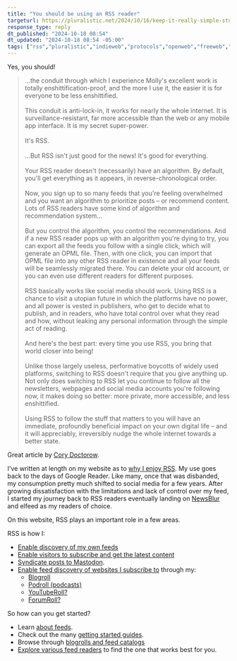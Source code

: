 ```yaml
---
title: "You should be using an RSS reader"
targeturl: https://pluralistic.net/2024/10/16/keep-it-really-simple-stupid/#read-receipts-are-you-kidding-me-seriously-fuck-that-noise
response_type: reply
dt_published: "2024-10-18 08:54"
dt_updated: "2024-10-18 08:54 -05:00"
tags: ["rss","pluralistic","indieweb","protocols","openweb","freeweb","internet","smallweb"]
---
```


Yes, you should!

> ...the conduit through which I experience Molly's excellent work is totally enshittification-proof, and the more I use it, the easier it is for everyone to be less enshittified.  
> </br>
> This conduit is anti-lock-in, it works for nearly the whole internet. It is surveillance-resistant, far more accessible than the web or any mobile app interface. It is my secret super-power.  
> </br>
> It's RSS.  
> <br>
> ...But RSS isn't just good for the news! It's good for everything.  
> </br>
> Your RSS reader doesn't (necessarily) have an algorithm. By default, you'll get everything as it appears, in reverse-chronological order.  
> </br>
> Now, you sign up to so many feeds that you're feeling overwhelmed and you want an algorithm to prioritize posts – or recommend content. Lots of RSS readers have some kind of algorithm and recommendation system...  
> </br>
> But you control the algorithm, you control the recommendations. And if a new RSS reader pops up with an algorithm you're dying to try, you can export all the feeds you follow with a single click, which will generate an OPML file. Then, with one click, you can import that OPML file into any other RSS reader in existence and all your feeds will be seamlessly migrated there. You can delete your old account, or you can even use different readers for different purposes.  
> </br>
> RSS basically works like social media should work. Using RSS is a chance to visit a utopian future in which the platforms have no power, and all power is vested in publishers, who get to decide what to publish, and in readers, who have total control over what they read and how, without leaking any personal information through the simple act of reading.  
> </br>
> And here's the best part: every time you use RSS, you bring that world closer into being!  
> </br>
> Unlike those largely useless, performative boycotts of widely used platforms, switching to RSS doesn't require that you give anything up. Not only does switching to RSS let you continue to follow all the newsletters, webpages and social media accounts you're following now, it makes doing so better: more private, more accessible, and less enshittified.  
> </br>
> Using RSS to follow the stuff that matters to you will have an immediate, profoundly beneficial impact on your own digital life – and it will appreciably, irreversibly nudge the whole internet towards a better state.

Great article by [Cory Doctorow](https://craphound.com/bio/). 

I've written at length on my website as to [why I enjoy RSS](/posts/rediscovering-rss-user-freedom). My use goes back to the days of Google Reader. Like many, once that was disbanded, my consumption pretty much shifted to social media for a few years. After growing dissatisfaction with the limitations and lack of control over my feed, I started my journey back to RSS readers eventually landing on [NewsBlur](/notes/subscribed-to-1042-feeds-newsblur) and elfeed as my readers of choice. 

On this website, RSS plays an important role in a few areas. 

RSS is how I:

- [Enable discovery of my own feeds](/notes/website-feeds-opml/)
- [Enable visitors to subscribe and get the latest content](/subscribe)
- [Syndicate posts to Mastodon](/posts/rss-to-mastodon-posse-azure-logic-apps).
- [Enable feed discovery of websites I subscribe to](/notes/blogroll-discovery-implemented/) through my:
    - [Blogroll](/collections/blogroll/)
    - [Podroll (podcasts)](/collections/podroll/)
    - [YouTubeRoll?](/collections/youtube/)
    - [ForumRoll?](/collections/forums/)

So how can you get started?

- Learn [about feeds](https://aboutfeeds.com/).
- Check out the many [getting started guides](https://matthiasott.com/notes/we-love-rss).
- Browse through [blogrolls and feed catalogs](https://blogroll.club/)
- [Explore various feed readers](https://www.theverge.com/24036427/rss-feed-reader-best) to find the one that works best for you.